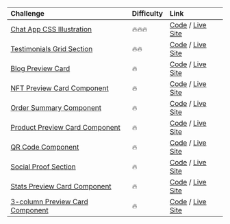 | Challenge                                                                                                            | Difficulty | Link                                                                                                                                                                                                        |
| :------------------------------------------------------------------------------------------------------------------- | :--------- | :---------------------------------------------------------------------------------------------------------------------------------------------------------------------------------------------------------- |
| [Chat App CSS Illustration](https://www.frontendmentor.io/challenges/chat-app-css-illustration-O5auMkFqY)            | 🔥🔥🔥     | [Code](https://github.com/beniusis/frontendmentor-challenges/tree/main/chat-app-css-illustration) / [Live Site](https://beniusis.github.io/frontendmentor-challenges/chat-app-css-illustration)             |
| [Testimonials Grid Section](https://www.frontendmentor.io/challenges/testimonials-grid-section-Nnw6J7Un7)            | 🔥🔥       | [Code](https://github.com/beniusis/frontendmentor-challenges/tree/main/testimonials-grid-section) / [Live Site](https://beniusis.github.io/frontendmentor-challenges/testimonials-grid-section)             |
| [Blog Preview Card](https://www.frontendmentor.io/challenges/blog-preview-card-ckPaj01IcS)                           | 🔥         | [Code](https://github.com/beniusis/frontendmentor-challenges/tree/main/blog-preview-card) / [Live Site](https://beniusis.github.io/frontendmentor-challenges/blog-preview-card)                             |
| [NFT Preview Card Component](https://www.frontendmentor.io/challenges/nft-preview-card-component-SbdUL_w0U)          | 🔥         | [Code](https://github.com/beniusis/frontendmentor-challenges/tree/main/nft-preview-card-component) / [Live Site](https://beniusis.github.io/frontendmentor-challenges/nft-preview-card-component)           |
| [Order Summary Component](https://www.frontendmentor.io/challenges/order-summary-component-QlPmajDUj)                | 🔥         | [Code](https://github.com/beniusis/frontendmentor-challenges/tree/main/order-summary-component) / [Live Site](https://beniusis.github.io/frontendmentor-challenges/order-summary-component)                 |
| [Product Preview Card Component](https://www.frontendmentor.io/challenges/product-preview-card-component-GO7UmttRfa) | 🔥         | [Code](https://github.com/beniusis/frontendmentor-challenges/tree/main/product-preview-card-component) / [Live Site](https://beniusis.github.io/frontendmentor-challenges/product-preview-card-component)   |
| [QR Code Component](https://www.frontendmentor.io/challenges/qr-code-component-iux_sIO_H)                            | 🔥         | [Code](https://github.com/beniusis/frontendmentor-challenges/tree/main/qr-code-component) / [Live Site](https://beniusis.github.io/frontendmentor-challenges/qr-code-component)                             |
| [Social Proof Section](https://www.frontendmentor.io/challenges/social-proof-section-6e0qTv_bA)                      | 🔥         | [Code](https://github.com/beniusis/frontendmentor-challenges/tree/main/social-proof-section) / [Live Site](https://beniusis.github.io/frontendmentor-challenges/social-proof-section)                       |
| [Stats Preview Card Component](https://www.frontendmentor.io/challenges/stats-preview-card-component-8JqbgoU62)      | 🔥         | [Code](https://github.com/beniusis/frontendmentor-challenges/tree/main/stats-preview-card-component) / [Live Site](https://beniusis.github.io/frontendmentor-challenges/stats-preview-card-component)       |
| [3-column Preview Card Component](https://www.frontendmentor.io/challenges/3column-preview-card-component-pH92eAR2-) | 🔥         | [Code](https://github.com/beniusis/frontendmentor-challenges/tree/main/3-column-preview-card-component) / [Live Site](https://beniusis.github.io/frontendmentor-challenges/3-column-preview-card-component) |
